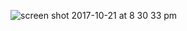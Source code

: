 ![screen shot 2017-10-21 at 8 30 33 pm](https://user-images.githubusercontent.com/29441324/31857899-bb327f4a-b69e-11e7-8749-af5e8d341d6c.png)
